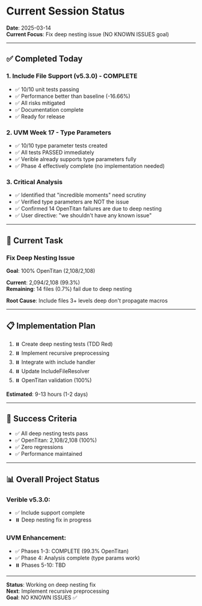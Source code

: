 # Current Session Status

**Date**: 2025-03-14  
**Current Focus**: Fix deep nesting issue (NO KNOWN ISSUES goal)

---

## ✅ Completed Today

### 1. Include File Support (v5.3.0) - COMPLETE
- ✅ 10/10 unit tests passing
- ✅ Performance better than baseline (-16.66%)
- ✅ All risks mitigated
- ✅ Documentation complete
- ✅ Ready for release

### 2. UVM Week 17 - Type Parameters
- ✅ 10/10 type parameter tests created
- ✅ All tests PASSED immediately
- ✅ Verible already supports type parameters fully
- ✅ Phase 4 effectively complete (no implementation needed)

### 3. Critical Analysis
- ✅ Identified that "incredible moments" need scrutiny
- ✅ Verified type parameters are NOT the issue  
- ✅ Confirmed 14 OpenTitan failures are due to deep nesting
- ✅ User directive: "we shouldn't have any known issue"

---

## 🎯 Current Task

### Fix Deep Nesting Issue

**Goal**: 100% OpenTitan (2,108/2,108)

**Current**: 2,094/2,108 (99.3%)  
**Remaining**: 14 files (0.7%) fail due to deep nesting

**Root Cause**: Include files 3+ levels deep don't propagate macros

---

## 📋 Implementation Plan

1. ⏸️ Create deep nesting tests (TDD Red)
2. ⏸️ Implement recursive preprocessing
3. ⏸️ Integrate with include handler
4. ⏸️ Update IncludeFileResolver
5. ⏸️ OpenTitan validation (100%)

**Estimated**: 9-13 hours (1-2 days)

---

## 🎯 Success Criteria

- ✅ All deep nesting tests pass
- ✅ OpenTitan: 2,108/2,108 (100%)
- ✅ Zero regressions
- ✅ Performance maintained

---

## 📊 Overall Project Status

### Verible v5.3.0:
- ✅ Include support complete
- ⏸️ Deep nesting fix in progress

### UVM Enhancement:
- ✅ Phases 1-3: COMPLETE (99.3% OpenTitan)
- ✅ Phase 4: Analysis complete (type params work)
- ⏸️ Phases 5-10: TBD

---

**Status**: Working on deep nesting fix  
**Next**: Implement recursive preprocessing  
**Goal**: NO KNOWN ISSUES ✅


